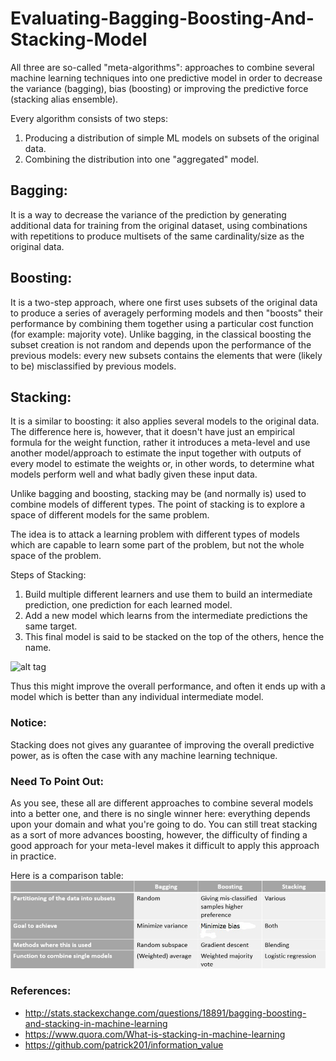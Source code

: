 # Evaluating-Bagging-Boosting-And-Stacking-Model

All three are so-called "meta-algorithms": approaches to combine several machine learning techniques into one predictive model in order to decrease the variance (bagging), bias (boosting) or improving the predictive force (stacking alias ensemble).

Every algorithm consists of two steps:

1. Producing a distribution of simple ML models on subsets of the original data.
2. Combining the distribution into one "aggregated" model.

## Bagging:
It is a way to decrease the variance of the prediction by generating additional data for training from the original dataset, using combinations with repetitions to produce multisets of the same cardinality/size as the original data. 

## Boosting:
It is a two-step approach, where one first uses subsets of the original data to produce a series of averagely performing models and then "boosts" their performance by combining them together using a particular cost function (for example: majority vote). Unlike bagging, in the classical boosting the subset creation is not random and depends upon the performance of the previous models: every new subsets contains the elements that were (likely to be) misclassified by previous models.

## Stacking:
It is a similar to boosting: it also applies several models to the original data. The difference here is, however, that it doesn't have just an empirical formula for the weight function, rather it introduces a meta-level and use another model/approach to estimate the input together with outputs of every model to estimate the weights or, in other words, to determine what models perform well and what badly given these input data.

Unlike bagging and boosting, stacking may be (and normally is) used to combine models of different types. The point of stacking is to explore a space of different models for the same problem. 

The idea is to attack a learning problem with different types of models which are capable to learn some part of the problem, but not the whole space of the problem. 

Steps of Stacking:

1. Build multiple different learners and use them to build an intermediate prediction, one prediction for each learned model. 
2. Add a new model which learns from the intermediate predictions the same target. 
3. This final model is said to be stacked on the top of the others, hence the name. 

![alt tag](https://github.com/HinChou/Evaluating-Stacking-Model-With-And-Without-Cross-Validation/blob/master/Stacking%20Chart.jpg)

Thus this might improve the overall performance, and often it ends up with a model which is better than any individual intermediate model. 

### Notice:
Stacking does not gives any guarantee of improving the overall predictive power, as is often the case with any machine learning technique.

### Need To Point Out:
As you see, these all are different approaches to combine several models into a better one, and there is no single winner here: everything depends upon your domain and what you're going to do. You can still treat stacking as a sort of more advances boosting, however, the difficulty of finding a good approach for your meta-level makes it difficult to apply this approach in practice.

Here is a comparison table:
![alt tag](https://github.com/HinChou/Evaluating-Bagging-Boosting-And-Stacking-Model/blob/master/Bagging_Boosting_Stacking_Comparison_Table.jpg)

### References:
* http://stats.stackexchange.com/questions/18891/bagging-boosting-and-stacking-in-machine-learning
* https://www.quora.com/What-is-stacking-in-machine-learning
* https://github.com/patrick201/information_value

